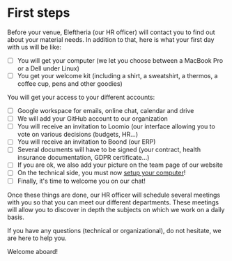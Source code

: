 # First steps

Before your venue, Eleftheria (our HR officer) will contact you to find out about your material needs. In addition to that, here is what your first day with us will be like:

- [ ] You will get your computer (we let you choose between a MacBook Pro or a Dell under Linux)
- [ ] You get your welcome kit (including a shirt, a sweatshirt, a thermos, a coffee cup, pens and other goodies)

You will get your access to your different accounts:
- [ ] Google workspace for emails, online chat, calendar and drive
- [ ] We will add your GitHub account to our organization
- [ ] You will receive an invitation to Loomio (our interface allowing you to vote on various decisions (budgets, HR...)
- [ ] You will receive an invitation to Boond (our ERP)
- [ ] Several documents will have to be signed (your contract, health insurance documentation, GDPR certificate...)
- [ ] If you are ok, we also add your picture on the team page of our website
- [ ] On the technical side, you must now [setup your computer](installation.md)!
- [ ] Finally, it's time to welcome you on our chat!

Once these things are done, our HR officer will schedule several meetings with you so that you can meet our different departments. These meetings will allow you to discover in depth the subjects on which we work on a daily basis.

If you have any questions (technical or organizational), do not hesitate, we are here to help you.

Welcome aboard!
